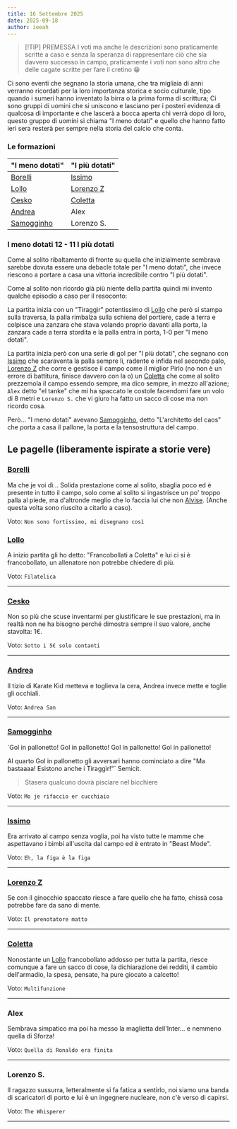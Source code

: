 ```yaml
---
title: 16 Settembre 2025
date: 2025-09-18
author: ieeah
---
```


> [!TIP] PREMESSA
> I voti ma anche le descrizioni sono praticamente scritte a caso e senza la speranza di rappresentare ciò che sia davvero successo in campo, praticamente i voti non sono altro che delle cagate scritte per fare il cretino 😁

Ci sono eventi che segnano la storia umana, che tra migliaia di anni verranno ricordati per la loro importanza storica e socio culturale, tipo quando i sumeri hanno inventato la birra o la prima forma di scrittura; Ci sono gruppi di uomini che si uniscono e lasciano per i posteri evidenza di qualcosa di importante e che lascerà a bocca aperta chi verrà dopo di loro, questo gruppo di uomini si chiama "I meno dotati" e quello che hanno fatto ieri sera resterà per sempre nella storia del calcio che conta.

### Le formazioni

| "I meno dotati"                      | "I più dotati"                   |
| ------------------------------------ | -------------------------------- |
| [Borelli](/players/it/borelli)       | [Issimo](/players/it/issimo)     |
| [Lollo](/players/it/lollo)           | [Lorenzo Z](/players/it/zeffiro) |
| [Cesko](/players/it/cesko)           | [Coletta](/players/it/coletta)   |
| [Andrea](/players/it/andrea)         | Alex                             |
| [Samogginho](/players/it/samogginho) | Lorenzo S.                       |

### I meno dotati 12 - 11 I più dotati

Come al solito ribaltamento di fronte su quella che inizialmente sembrava sarebbe dovuta essere una debacle totale per "I meno dotati", che invece riescono a portare a casa una vittoria incredibile contro "I più dotati".

Come al solito non ricordo già più niente della partita quindi mi invento qualche episodio a caso per il resoconto:

La partita inizia con un "Tiraggìr" potentissimo di [Lollo](/players/it/lollo) che però si stampa sulla traversa, la palla rimbalza sulla schiena del portiere, cade a terra e colpisce una zanzara che stava volando proprio davanti alla porta, la zanzara cade a terra stordita e la palla entra in porta, 1-0 per "I meno dotati".

La partita inizia però con una serie di gol per "I più dotati", che segnano con [Issimo](/players/it/issimo) che scaraventa la palla sempre lì, radente e infida nel secondo palo, [Lorenzo Z](/players/it/zeffiro) che corre e gestisce il campo come il miglior Pirlo (no non è un errore di battitura, finisce davvero con la o) un [Coletta](/players/it/coletta) che come al solito prezzemola il campo essendo sempre, ma dico sempre, in mezzo all'azione; `Alex` detto "el tanke" che mi ha spaccato le costole facendomi fare un volo di 8 metri e `Lorenzo S.` che vi giuro ha fatto un sacco di cose ma non ricordo cosa.

Però... "I meno dotati" avevano [Samogginho](/players/it/samogginho), detto "L'architetto del caos" che porta a casa il pallone, la porta e la tensostruttura del campo.

## Le pagelle (liberamente ispirate a storie vere)

### [Borelli](/players/it/borelli)

Ma che je voi dì...
Solida prestazione come al solito, sbaglia poco ed è presente in tutto il campo, solo come al solito si ingastrisce un po' troppo
palla al piede, ma d'altronde meglio che lo faccia lui che non [Alvise](/players/it/zingales). (Anche questa volta sono riuscito a citarlo a caso).

Voto: `Non sono fortissimo, mi disegnano così`

### [Lollo](/players/it/lollo)

A inizio partita gli ho detto: "Francobollati a Coletta" e lui ci si è francobollato, un allenatore non potrebbe chiedere di più.

Voto: `Filatelica`

---

### [Cesko](/players/it/cesko)

Non so più che scuse inventarmi per giustificare le sue prestazioni, ma in realtà non ne ha bisogno perché dimostra sempre il suo valore, anche stavolta: 1€.

Voto: `Sotto i 5€ solo contanti`

---

### [Andrea](/players/it/andrea)

Il tizio di Karate Kid metteva e toglieva la cera, Andrea invece mette e toglie gli occhiali.

Voto: `Andrea San`

---

### [Samogginho](/players/it/samogginho)

`Gol in pallonetto! Gol in pallonetto! Gol in pallonetto! Gol in pallonetto!

Al quarto Gol in pallonetto gli avversari hanno cominciato a dire "Ma bastaaaa! Esistono anche i Tiraggìr!"` Semicit.

> Stasera qualcuno dovrà pisciare nel bicchiere

Voto: `Mo je rifaccio er cucchiaio`

---

### [Issimo](/players/it/issimo)

Era arrivato al campo senza voglia, poi ha visto tutte le mamme che aspettavano i bimbi all'uscita dal campo ed è entrato in "Beast Mode".

Voto: `Eh, la figa è la figa`

---

### [Lorenzo Z](/players/it/zeffiro)

Se con il ginocchio spaccato riesce a fare quello che ha fatto, chissà cosa potrebbe fare da sano di mente.

Voto: `Il prenotatore matto`

---

### [Coletta](/players/it/coletta)

Nonostante un [Lollo](/players/it/lollo) francobollato addosso per tutta la partita, riesce comunque a fare un sacco di cose, la dichiarazione dei redditi, il cambio dell'armadio, la spesa, pensate, ha pure giocato a calcetto!

Voto: `Multifunzione`

---

### Alex

Sembrava simpatico ma poi ha messo la maglietta dell'Inter... e nemmeno quella di Sforza!

Voto: `Quella di Ronaldo era finita`

---

### Lorenzo S.

Il ragazzo sussurra, letteralmente si fa fatica a sentirlo, noi siamo una banda di scaricatori di porto e lui è un ingegnere nucleare, non c'è verso di capirsi.


Voto: `The Whisperer`

---
